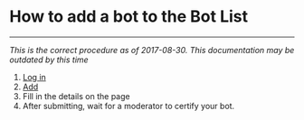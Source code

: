 # How to add a bot to the Bot List
---

_This is the correct procedure as of 2017-08-30. This documentation may be outdated by this time_

1. [Log in](/auth)
2. [Add](/add)
3. Fill in the details on the page
4. After submitting, wait for a moderator to certify your bot.
